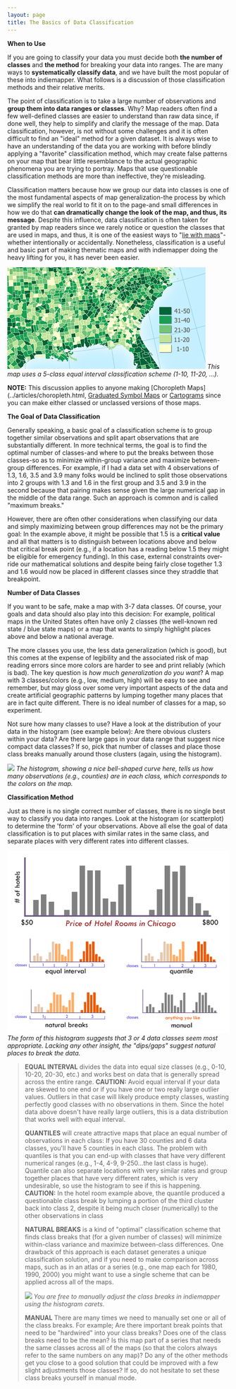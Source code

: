 ```yaml
---
layout: page
title: The Basics of Data Classification
---
```


**When to Use**

If you are going to classify your data you must decide both **the number of classes** and **the method** for breaking your data into ranges. The are many ways to **systematically classify data**, and we have built the most popular of these into indiemapper. What follows is a discussion of those classification methods and their relative merits.

The point of classification is to take a large number of observations and **group them into data ranges or classes**. Why? Map readers often find a few well-defined classes are easier to understand than raw data since, if done well, they help to simplify and clarify the message of the map. Data classification, however, is not without some challenges and it is often difficult to find an "ideal" method for a given dataset. It is always wise to have an understanding of the data you are working with before blindly applying a "favorite" classification method, which may create false patterns on your map that bear little resemblance to the actual geographic phenomena you are trying to portray. Maps that use questionable classification methods are more than ineffective, they're misleading.

Classification matters because how we group our data into classes is one of the most fundamental aspects of map generalization-the process by which we simplify the real world to fit it on to the page-and small differences in how we do that **can dramatically change the look of the map, and thus, its message**. Despite this influence, data classification is often taken for granted by map readers since we rarely notice or question the classes that are used in maps, and thus, it is one of the easiest ways to "[lie with maps](http://www.amazon.com/How-Lie-Maps-Mark-Monmonier/dp/0226534219)"-whether intentionally or accidentally. Nonetheless, classification is a useful and basic part of making thematic maps and with indiemapper doing the heavy lifting for you, it has never been easier.

![](../images/classed_choropleth.jpg)
_This map uses a 5-class equal interval classification scheme (1-10, 11-20, ...)._

**NOTE:** This discussion applies to anyone making [Choropleth Maps](../articles/choropleth.html, [Graduated Symbol Maps](../articles/proportional_symbols.html) or [Cartograms](../articles/cartogram.html) since you can make either classed or unclassed versions of those maps.

**The Goal of Data Classification**

Generally speaking, a basic goal of a classification scheme is to group together similar observations and split apart observations that are substantially different. In more technical terms, the goal is to find the optimal number of classes-and where to put the breaks between those classes-so as to minimize within-group variance and maximize between-group differences. For example, if I had a data set with 4 observations of 1.3, 1.6, 3.5 and 3.9 many folks would be inclined to split those observations into 2 groups with 1.3 and 1.6 in the first group and 3.5 and 3.9 in the second because that pairing makes sense given the large numerical gap in the middle of the data range. Such an approach is common and is called "maximum breaks."

However, there are often other considerations when classifying our data and simply maximizing between group differences may not be the primary goal: In the example above, it might be possible that 1.5 is a **critical value** and all that matters is to distinguish between locations above and below that critical break point (e.g., if a location has a reading below 1.5 they might be eligible for emergency funding). In this case, external constraints over-ride our mathematical solutions and despite being fairly close together 1.3 and 1.6 would now be placed in different classes since they straddle that breakpoint.

**Number of Data Classes**

If you want to be safe, make a map with 3-7 data classes. Of course, your goals and data should also play into this decision: For example, political maps in the United States often have only 2 classes (the well-known red state / blue state maps) or a map that wants to simply highlight places above and below a national average.

The more classes you use, the less data generalization (which is good), but this comes at the expense of legibility and the associated risk of map reading errors since more colors are harder to see and print reliably (which is bad). The key question is _how much generalization do you want_? A map with 3 classes/colors (e.g., low, medium, high) will be easy to see and remember, but may gloss over some very important aspects of the data and create artificial geographic patterns by lumping together many places that are in fact quite different. There is no ideal number of classes for a map, so experiment.

Not sure how many classes to use? Have a look at the distribution of your data in the histogram (see example below): Are there obvious clusters within your data? Are there large gaps in your data range that suggest nice compact data classes? If so, pick that number of classes and place those class breaks manually around those clusters (again, using the histogram).

![](../images/histogram_colored.png)
_The histogram, showing a nice bell-shaped curve here, tells us how many
 observations (e.g., counties) are in each class, which corresponds to the colors on the map._

**Classification Method**

Just as there is no single correct number of classes, there is no single best way to classify you data into ranges. Look at the histogram (or scatterplot) to determine the 'form' of your observations. Above all else the goal of data classification is to put places with similar rates in the same class, and separate places with very different rates into different classes.

![](../images/histogram_examples.png)
_The form of this histogram suggests that 3 or 4 data classes seem most appropriate.
 Lacking any other insight, the "dips/gaps" suggest natural places to break the data._

> **EQUAL INTERVAL** divides the data into equal size classes (e.g., 0-10, 10-20, 20-30, etc.) and works best on data that is generally spread across the entire range. **CAUTION:** Avoid equal interval if your data are skewed to one end or if you have one or two really large outlier values. Outliers in that case will likely produce empty classes, wasting perfectly good classes with no observations in them. Since the hotel data above doesn't have really large outliers, this is a data distribution that works well with equal interval.
> 
> **QUANTILES** will create attractive maps that place an equal number of observations in each class: If you have 30 counties and 6 data classes, you'll have 5 counties in each class. The problem with quantiles is that you can end-up with classes that have very different numerical ranges (e.g., 1-4, 4-9, 9-250...the last class is huge). Quantile can also separate locations with very similar rates and group together places that have very different rates, which is very undesirable, so use the histogram to see if this is happening. **CAUTION:** In the hotel room example above, the quantile produced a questionable class break by lumping a portion of the third cluster back into class 2, despite it being much closer (numerically) to the other observations in class
> 
> **NATURAL BREAKS** is a kind of "optimal" classification scheme that finds class breaks that (for a given number of classes) will minimize within-class variance and maximize between-class differences. One drawback of this approach is each dataset generates a unique classification solution, and if you need to make comparison across maps, such as in an atlas or a series (e.g., one map each for 1980, 1990, 2000) you might want to use a single scheme that can be applied across all of the maps.
> 
> ![](../images/histogram_pulldown.png)
> _You are free to manually adjust the class breaks in indiemapper using the histogram carets._
> 
> **MANUAL** There are many times we need to manually set one or all of the class breaks. For example; Are there important break points that need to be "hardwired" into your class breaks? Does one of the class breaks need to be the mean? Is this map part of a series that needs the same classes across all of the maps (so that the colors always refer to the same numbers on any map)? Do any of the other methods get you close to a good solution that could be improved with a few slight adjustments those classes? If so, do not hesitate to set these class breaks yourself in manual mode.
